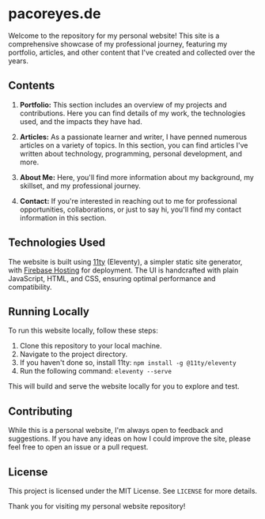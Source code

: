 # pacoreyes.de

Welcome to the repository for my personal website! This site is a comprehensive showcase of my professional journey, featuring my portfolio, articles, and other content that I've created and collected over the years.

## Contents

1. **Portfolio:** This section includes an overview of my projects and contributions. Here you can find details of my work, the technologies used, and the impacts they have had.

2. **Articles:** As a passionate learner and writer, I have penned numerous articles on a variety of topics. In this section, you can find articles I've written about technology, programming, personal development, and more.

3. **About Me:** Here, you'll find more information about my background, my skillset, and my professional journey.

4. **Contact:** If you're interested in reaching out to me for professional opportunities, collaborations, or just to say hi, you'll find my contact information in this section.

## Technologies Used

The website is built using [11ty](https://www.11ty.dev/) (Eleventy), a simpler static site generator, with [Firebase Hosting](https://firebase.google.com/products/hosting) for deployment. The UI is handcrafted with plain JavaScript, HTML, and CSS, ensuring optimal performance and compatibility.

## Running Locally

To run this website locally, follow these steps:

1. Clone this repository to your local machine.
2. Navigate to the project directory.
3. If you haven't done so, install 11ty: `npm install -g @11ty/eleventy`
4. Run the following command: `eleventy --serve`

This will build and serve the website locally for you to explore and test.

## Contributing

While this is a personal website, I'm always open to feedback and suggestions. If you have any ideas on how I could improve the site, please feel free to open an issue or a pull request.

## License

This project is licensed under the MIT License. See `LICENSE` for more details.

Thank you for visiting my personal website repository!
